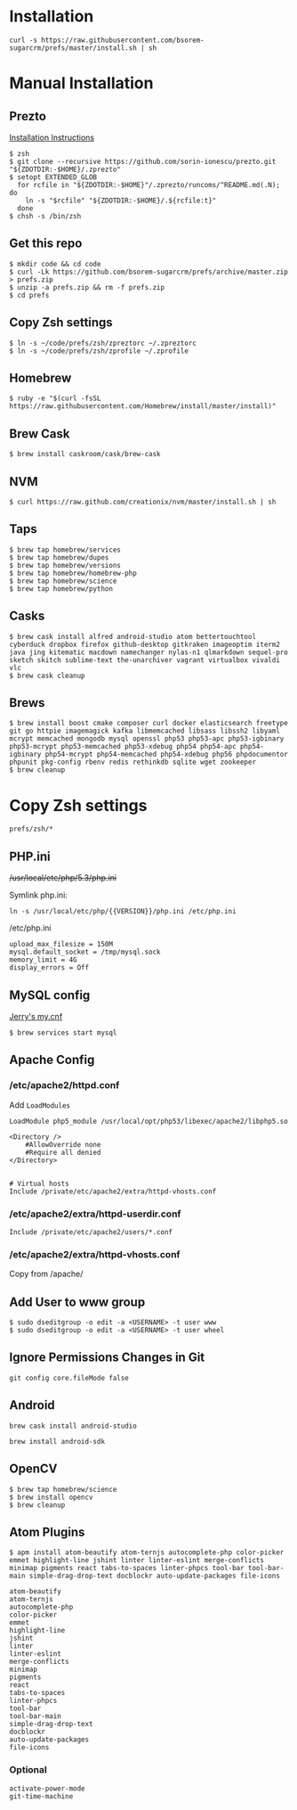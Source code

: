 # Installation

    curl -s https://raw.githubusercontent.com/bsorem-sugarcrm/prefs/master/install.sh | sh


# Manual Installation

## Prezto

[Installation Instructions](https://github.com/sorin-ionescu/prezto)

```
$ zsh
$ git clone --recursive https://github.com/sorin-ionescu/prezto.git "${ZDOTDIR:-$HOME}/.zprezto"
$ setopt EXTENDED_GLOB
  for rcfile in "${ZDOTDIR:-$HOME}"/.zprezto/runcoms/^README.md(.N); do
    ln -s "$rcfile" "${ZDOTDIR:-$HOME}/.${rcfile:t}"
  done
$ chsh -s /bin/zsh
```

## Get this repo

    $ mkdir code && cd code
    $ curl -Lk https://github.com/bsorem-sugarcrm/prefs/archive/master.zip > prefs.zip
    $ unzip -a prefs.zip && rm -f prefs.zip
    $ cd prefs

## Copy Zsh settings

    $ ln -s ~/code/prefs/zsh/zpreztorc ~/.zpreztorc
    $ ln -s ~/code/prefs/zsh/zprofile ~/.zprofile

## Homebrew

    $ ruby -e "$(curl -fsSL https://raw.githubusercontent.com/Homebrew/install/master/install)"

## Brew Cask

    $ brew install caskroom/cask/brew-cask

## NVM

    $ curl https://raw.github.com/creationix/nvm/master/install.sh | sh

## Taps

    $ brew tap homebrew/services
    $ brew tap homebrew/dupes
    $ brew tap homebrew/versions
    $ brew tap homebrew/homebrew-php
    $ brew tap homebrew/science
    $ brew tap homebrew/python

## Casks

```
$ brew cask install alfred android-studio atom bettertouchtool cyberduck dropbox firefox github-desktop gitkraken imageoptim iterm2 java jing kitematic macdown namechanger nylas-n1 qlmarkdown sequel-pro sketch skitch sublime-text the-unarchiver vagrant virtualbox vivaldi vlc
$ brew cask cleanup
```

## Brews

```
$ brew install boost cmake composer curl docker elasticsearch freetype git go httpie imagemagick kafka libmemcached libsass libssh2 libyaml mcrypt memcached mongodb mysql openssl php53 php53-apc php53-igbinary php53-mcrypt php53-memcached php53-xdebug php54 php54-apc php54-igbinary php54-mcrypt php54-memcached php54-xdebug php56 phpdocumentor phpunit pkg-config rbenv redis rethinkdb sqlite wget zookeeper
$ brew cleanup
```

# Copy Zsh settings

    prefs/zsh/*


## PHP.ini

<strike>/usr/local/etc/php/5.3/php.ini</strike>

Symlink php.ini:

    ln -s /usr/local/etc/php/{{VERSION}}/php.ini /etc/php.ini

/etc/php.ini

    upload_max_filesize = 150M
    mysql.default_socket = /tmp/mysql.sock
    memory_limit = 4G
    display_errors = Off

## MySQL config

[Jerry's my.cnf](https://gist.githubusercontent.com/geraldclark/b841b36807aa5b761530/raw/ff447b0f852dcf81635713075be0c51bf6a85f7b/.my.cnf)

    $ brew services start mysql

## Apache Config

### /etc/apache2/httpd.conf

Add `LoadModules`

    LoadModule php5_module /usr/local/opt/php53/libexec/apache2/libphp5.so

    <Directory />
        #AllowOverride none
        #Require all denied
    </Directory>


    # Virtual hosts
    Include /private/etc/apache2/extra/httpd-vhosts.conf

### /etc/apache2/extra/httpd-userdir.conf

`Include /private/etc/apache2/users/*.conf`

### /etc/apache2/extra/httpd-vhosts.conf

Copy from /apache/


## Add User to www group

    $ sudo dseditgroup -o edit -a <USERNAME> -t user www
    $ sudo dseditgroup -o edit -a <USERNAME> -t user wheel


## Ignore Permissions Changes in Git

`git config core.fileMode false`

## Android

`brew cask install android-studio`

`brew install android-sdk`

## OpenCV

```
$ brew tap homebrew/science
$ brew install opencv
$ brew cleanup
```

## Atom Plugins

`$ apm install atom-beautify atom-ternjs autocomplete-php color-picker emmet highlight-line jshint linter linter-eslint merge-conflicts minimap pigments react tabs-to-spaces linter-phpcs tool-bar tool-bar-main simple-drag-drop-text docblockr auto-update-packages file-icons`

```
atom-beautify
atom-ternjs
autocomplete-php
color-picker
emmet
highlight-line
jshint
linter
linter-eslint
merge-conflicts
minimap
pigments
react
tabs-to-spaces
linter-phpcs
tool-bar
tool-bar-main
simple-drag-drop-text
docblockr
auto-update-packages
file-icons
```

### Optional

```
activate-power-mode
git-time-machine
```
